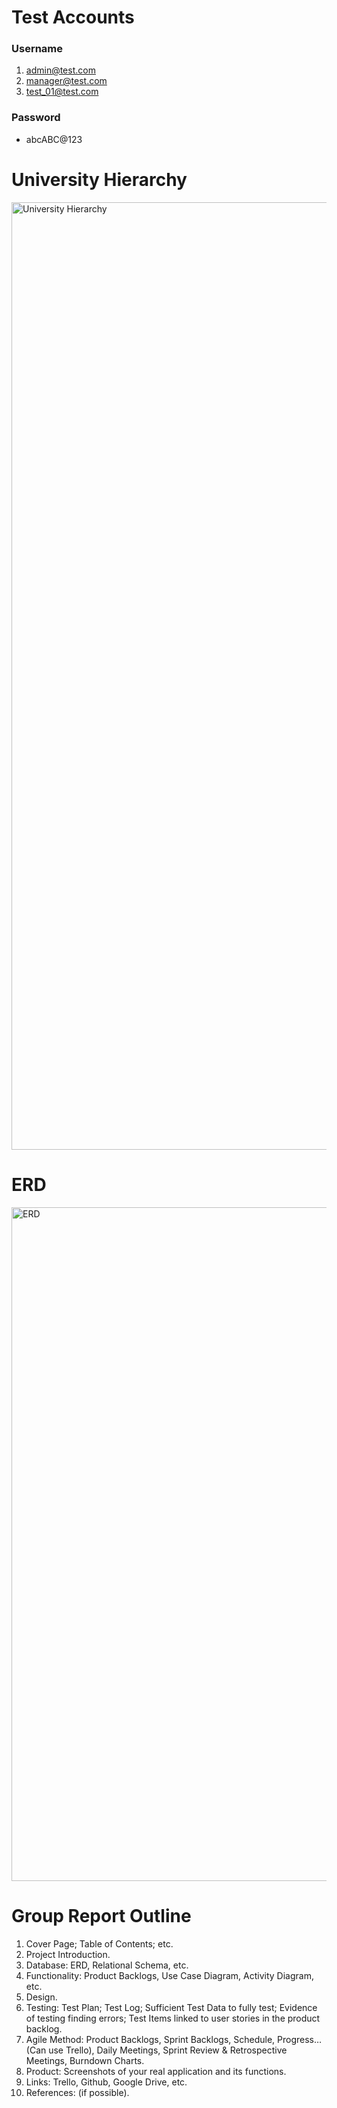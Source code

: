 # Test Accounts
### Username
1. admin@test.com
2. manager@test.com
3. test_01@test.com
### Password
- abcABC@123

# University Hierarchy
<img width="1516" alt="University Hierarchy" src="https://github.com/user-attachments/assets/2a3294b7-d8ad-4275-a6df-39ddef67df6d" />

# ERD
<img width="1078" alt="ERD" src="https://github.com/user-attachments/assets/2bab30f7-51ac-4125-915e-47ebfe9b2748" />

# Group Report Outline
1. Cover Page; Table of Contents; etc.
2. Project Introduction.
3. Database: ERD, Relational Schema, etc.
4. Functionality: Product Backlogs, Use Case Diagram, Activity Diagram, etc.
5. Design.
6. Testing: Test Plan; Test Log; Sufficient Test Data to fully test; Evidence of testing finding errors; Test Items linked to user stories in the product backlog.
7. Agile Method: Product Backlogs, Sprint Backlogs, Schedule, Progress…(Can use Trello), Daily Meetings, Sprint Review & Retrospective Meetings, Burndown Charts.
8. Product: Screenshots of your real application and its functions.
9. Links: Trello, Github, Google Drive, etc.
10. References: (if possible).
